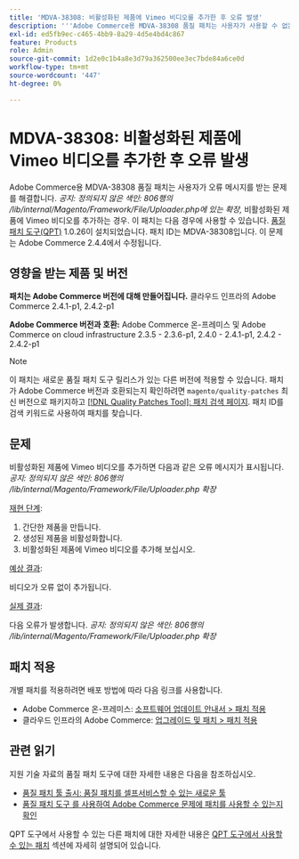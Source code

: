 ```yaml
---
title: 'MDVA-38308: 비활성화된 제품에 Vimeo 비디오를 추가한 후 오류 발생'
description: '''Adobe Commerce용 MDVA-38308 품질 패치는 사용자가 사용할 수 없는 제품에 Vimeo 비디오를 추가할 때 다음과 같은 오류 메시지를 받는 문제를 해결합니다. *알림: 색인이 정의되지 않음: 806행의 /lib/internal/Magento/Framework/File/Uploader.php 확장*. 이 패치는 [Quality Patches Tool (QPT)](/help/announcements/adobe-commerce-announcements/magento-quality-patches-released-new-tool-to-self-serve-quality-patches.md) 1.0.26이 설치된 경우 사용할 수 있습니다. 패치 ID는 MDVA-38308입니다. 이 문제는 Adobe Commerce 2.4.4에서 수정될 예정입니다."'
exl-id: ed5fb9ec-c465-4bb9-8a29-4d5e4bd4c867
feature: Products
role: Admin
source-git-commit: 1d2e0c1b4a8e3d79a362500ee3ec7bde84a6ce0d
workflow-type: tm+mt
source-wordcount: '447'
ht-degree: 0%

---
```


# MDVA-38308: 비활성화된 제품에 Vimeo 비디오를 추가한 후 오류 발생

Adobe Commerce용 MDVA-38308 품질 패치는 사용자가 오류 메시지를 받는 문제를 해결합니다. *공지: 정의되지 않은 색인: 806행의 /lib/internal/Magento/Framework/File/Uploader.php에 있는 확장,* 비활성화된 제품에 Vimeo 비디오를 추가하는 경우. 이 패치는 다음 경우에 사용할 수 있습니다. [품질 패치 도구(QPT)](/help/announcements/adobe-commerce-announcements/magento-quality-patches-released-new-tool-to-self-serve-quality-patches.md) 1.0.26이 설치되었습니다. 패치 ID는 MDVA-38308입니다. 이 문제는 Adobe Commerce 2.4.4에서 수정됩니다.

## 영향을 받는 제품 및 버전

**패치는 Adobe Commerce 버전에 대해 만들어집니다.**
클라우드 인프라의 Adobe Commerce 2.4.1-p1, 2.4.2-p1

**Adobe Commerce 버전과 호환:**
Adobe Commerce 온-프레미스 및 Adobe Commerce on cloud infrastructure 2.3.5 - 2.3.6-p1, 2.4.0 - 2.4.1-p1, 2.4.2 - 2.4.2-p1

>[!NOTE]
>
>이 패치는 새로운 품질 패치 도구 릴리스가 있는 다른 버전에 적용할 수 있습니다. 패치가 Adobe Commerce 버전과 호환되는지 확인하려면 `magento/quality-patches` 최신 버전으로 패키지하고 [[!DNL Quality Patches Tool]: 패치 검색 페이지](https://devdocs.magento.com/quality-patches/tool.html#patch-grid). 패치 ID를 검색 키워드로 사용하여 패치를 찾습니다.

## 문제

비활성화된 제품에 Vimeo 비디오를 추가하면 다음과 같은 오류 메시지가 표시됩니다.  *공지: 정의되지 않은 색인: 806행의 /lib/internal/Magento/Framework/File/Uploader.php 확장*

<u>재현 단계</u>:

1. 간단한 제품을 만듭니다.
1. 생성된 제품을 비활성화합니다.
1. 비활성화된 제품에 Vimeo 비디오를 추가해 보십시오.

<u>예상 결과</u>:

비디오가 오류 없이 추가됩니다.

<u>실제 결과</u>:

다음 오류가 발생합니다.
*공지: 정의되지 않은 색인: 806행의 /lib/internal/Magento/Framework/File/Uploader.php 확장*

## 패치 적용

개별 패치를 적용하려면 배포 방법에 따라 다음 링크를 사용합니다.

* Adobe Commerce 온-프레미스: [소프트웨어 업데이트 안내서 > 패치 적용](https://devdocs.magento.com/guides/v2.4/comp-mgr/patching/mqp.html)
* 클라우드 인프라의 Adobe Commerce: [업그레이드 및 패치 > 패치 적용](https://devdocs.magento.com/cloud/project/project-patch.html)

## 관련 읽기

지원 기술 자료의 품질 패치 도구에 대한 자세한 내용은 다음을 참조하십시오.

* [품질 패치 툴 출시: 품질 패치를 셀프서비스할 수 있는 새로운 툴](/help/announcements/adobe-commerce-announcements/magento-quality-patches-released-new-tool-to-self-serve-quality-patches.md)
* [품질 패치 도구 를 사용하여 Adobe Commerce 문제에 패치를 사용할 수 있는지 확인](/help/support-tools/patches-available-in-qpt-tool/check-patch-for-magento-issue-with-magento-quality-patches.md)

QPT 도구에서 사용할 수 있는 다른 패치에 대한 자세한 내용은 [QPT 도구에서 사용할 수 있는 패치](https://support.magento.com/hc/en-us/sections/360010506631-Patches-available-in-QPT-tool-) 섹션에 자세히 설명되어 있습니다.
